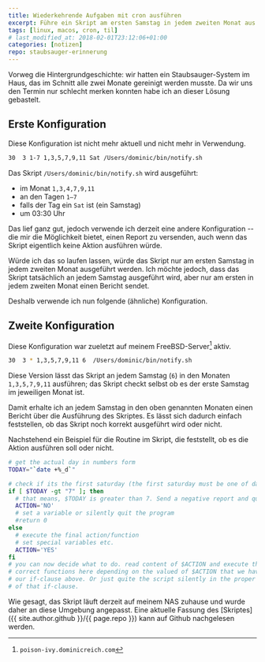 ```yaml
---
title: Wiederkehrende Aufgaben mit cron ausführen
excerpt: Führe ein Skript am ersten Samstag in jedem zweiten Monat aus.
tags: [linux, macos, cron, til]
# last_modified_at: 2018-02-01T23:12:06+01:00
categories: [notizen]
repo: staubsauger-erinnerung
---
```


Vorweg die Hintergrundgeschichte: wir hatten ein Staubsauger-System im Haus, das
im Schnitt alle zwei Monate gereinigt werden musste. Da wir uns den Termin nur
schlecht merken konnten habe ich an dieser Lösung gebastelt.

## Erste Konfiguration

Diese Konfiguration ist nicht mehr aktuell und nicht mehr in Verwendung.

``` bash
30  3 1-7 1,3,5,7,9,11 Sat /Users/dominic/bin/notify.sh
```

Das Skript `/Users/dominic/bin/notify.sh` wird ausgeführt:

- im Monat `1,3,4,7,9,11`
- an den Tagen `1–7`
- falls der Tag ein `Sat` ist (ein Samstag)
- um 03:30 Uhr

Das lief ganz gut, jedoch verwende ich derzeit eine andere Konfiguration -- die
mir die Möglichkeit bietet, einen Report zu versenden, auch wenn das Skript
eigentlich keine Aktion ausführen würde.

Würde ich das so laufen lassen, würde das Skript nur am ersten Samstag in jedem
zweiten Monat ausgeführt werden. Ich möchte jedoch, dass das Skript tatsächlich
an jedem Samstag ausgeführt wird, aber nur am ersten in jedem zweiten Monat einen
Bericht sendet.

Deshalb verwende ich nun folgende (ähnliche) Konfiguration.

## Zweite Konfiguration

Diese Konfiguration war zueletzt auf meinem FreeBSD-Server[^server] aktiv.

[^server]: `poison-ivy.dominicreich.com`

``` bash
30  3 * 1,3,5,7,9,11 6  /Users/dominic/bin/notify.sh
```

Diese Version lässt das Skript an jedem Samstag (`6`) in den Monaten `1,3,5,7,9,11`
ausführen; das Skript checkt selbst ob es der erste Samstag im jeweiligen Monat ist.

Damit erhalte ich an jedem Samstag in den oben genannten Monaten einen Bericht
über die Ausführung des Skriptes. Es lässt sich dadurch einfach feststellen, ob
das Skript noch korrekt ausgeführt wird oder nicht.

Nachstehend ein Beispiel für die Routine im Skript, die feststellt, ob es die
Aktion ausführen soll oder nicht.

``` bash
# get the actual day in numbers form
TODAY="`date +%_d`"

# check if its the first saturday (the first saturday must be one of day 1-7)
if [ $TODAY -gt "7" ]; then
  # that means, $TODAY is greater than 7. Send a negative report and quit the script.
  ACTION='NO'
  # set a variable or silently quit the program
  #return 0
else
  # execute the final action/function
  # set special variables etc.
  ACTION='YES'
fi
# you can now decide what to do. read content of $ACTION and execute the
# correct functions here depending on the valued of $ACTION that we have set in
# our if-clause above. Or just quite the script silently in the proper branch
# of that if-clause.
```

Wie gesagt, das Skript läuft derzeit auf meinem NAS zuhause und wurde daher
an diese Umgebung angepasst. Eine aktuelle Fassung des
[Skriptes]({{ site.author.github }}/{{ page.repo }}) kann auf Github
nachgelesen werden.
